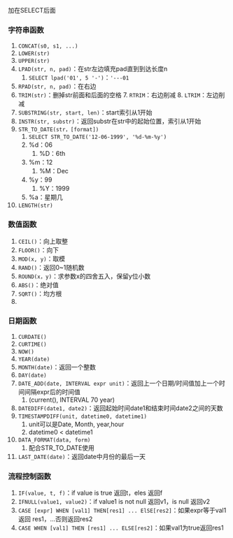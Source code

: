 加在SELECT后面
### 字符串函数
1. `CONCAT(s0, s1, ...)`
2. `LOWER(str)`
3. `UPPER(str)`
4. `LPAD(str, n, pad)`：在str左边填充pad直到到达长度n
	1. `SELECT lpad('01', 5 '-')`：`'---01`
5. `RPAD(str, n, pad)`：在右边 
6. `TRIM(str)`：删掉str前面和后面的空格
	7. `RTRIM`：右边削减
	8. `LTRIM`：左边削减
7. `SUBSTRING(str, start, len)`：start索引从1开始
8. `INSTR(str, substr)`：返回substr在str中的起始位置，索引从1开始
9. `STR_TO_DATE(str，[format])`
	1. `SELECT STR_TO_DATE('12-06-1999', '%d-%m-%y')`
	2. %d：06
		1. %D：6th
	3. %m：12
		1. %M：Dec
	4. %y：99
		1. %Y：1999
	5. %a：星期几
10. `LENGTH(str)`

### 数值函数
1. `CEIL()`：向上取整
2. `FLOOR()`：向下
3. `MOD(x, y)`：取模
4. `RAND()`：返回0~1随机数
5. `ROUND(x，y)`：求参数x的四舍五入，保留y位小数
6. `ABS()`：绝对值
7. `SQRT()`：均方根
8. 

### 日期函数
1. `CURDATE()`
2. `CURTIME()`
3. `NOW()`
4. `YEAR(date)`
5. `MONTH(date)`：返回一个整数
6. `DAY(date)`
7. `DATE_ADD(date, INTERVAL expr unit)`：返回上一个日期/时间值加上一个时间间隔expr后的时间值
	1. (current(), INTERVAL 70 year)
8. `DATEDIFF(date1, date2)`：返回起始时间date1和结束时间date2之间的天数
9. `TIMESTAMPDIFF(unit, datetime0, datetime1)`
	1. unit可以是Date, Month, year,hour
	2. datetime0 < datetime1
10. `DATA_FORMAT(data, form)`
	1. 配合STR_TO_DATE使用
11. `LAST_DATE(date)`：返回date中月份的最后一天

### 流程控制函数  
1. `IF(value, t, f)`：if value is true 返回t，eles 返回f
2. `IFNULL(value1, value2)`：if value1 is not null 返回v1，is null 返回v2
3. `CASE [expr] WHEN [val1] THEN[res1] ... ElSE[res2]`：如果expr等于val1返回 res1，...否则返回res2
4. `CASE WHEN [val1] THEN [res1] ... ELSE[res2]`：如果val1为true返回res1
